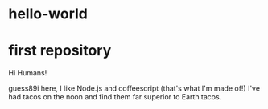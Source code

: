 # hello-world
first repository
======================

Hi Humans!

guess89i here, I like Node.js and coffeescript (that's what I'm made of!)
I've had tacos on the noon and find them far superior to Earth tacos.
